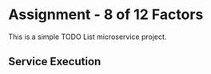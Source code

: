 # Assignment - 8 of 12 Factors
This is a simple TODO List microservice project.

## Service Execution
